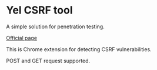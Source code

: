 # Yel CSRF tool
A simple solution for penetration testing.

[Official page](http://yelsecurity.github.io/Yel-CSRF-tool/)

This is Chrome extension for detecting CSRF vulnerabilities.

POST and GET request supported.
